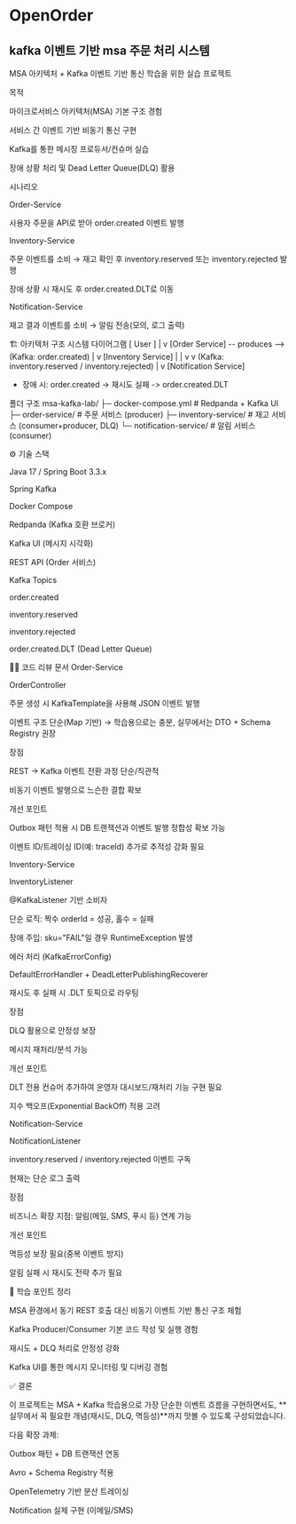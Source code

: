 # OpenOrder
## kafka 이벤트 기반 msa 주문 처리 시스템

MSA 아키텍처 + Kafka 이벤트 기반 통신 학습을 위한 실습 프로젝트

목적

마이크로서비스 아키텍처(MSA) 기본 구조 경험

서비스 간 이벤트 기반 비동기 통신 구현

Kafka를 통한 메시징 프로듀서/컨슈머 실습

장애 상황 처리 및 Dead Letter Queue(DLQ) 활용

시나리오

Order-Service

사용자 주문을 API로 받아 order.created 이벤트 발행

Inventory-Service

주문 이벤트를 소비 → 재고 확인 후 inventory.reserved 또는 inventory.rejected 발행

장애 상황 시 재시도 후 order.created.DLT로 이동

Notification-Service

재고 결과 이벤트를 소비 → 알림 전송(모의, 로그 출력)

🏗️ 아키텍처 구조
시스템 다이어그램
[ User ]
   |
   v
[Order Service] -- produces --> (Kafka: order.created)
                                 |
                                 v
                      [Inventory Service]
                         |          |
                         v          v
            (Kafka: inventory.reserved / inventory.rejected)
                                 |
                                 v
                      [Notification Service]

* 장애 시:
   order.created -> 재시도 실패 -> order.created.DLT

폴더 구조
msa-kafka-lab/
 ├─ docker-compose.yml        # Redpanda + Kafka UI
 ├─ order-service/            # 주문 서비스 (producer)
 ├─ inventory-service/        # 재고 서비스 (consumer+producer, DLQ)
 └─ notification-service/     # 알림 서비스 (consumer)

⚙️ 기술 스택

Java 17 / Spring Boot 3.3.x

Spring Kafka

Docker Compose

Redpanda (Kafka 호환 브로커)

Kafka UI (메시지 시각화)

REST API (Order 서비스)

Kafka Topics

order.created

inventory.reserved

inventory.rejected

order.created.DLT (Dead Letter Queue)

🧑‍💻 코드 리뷰 문서
Order-Service

OrderController

주문 생성 시 KafkaTemplate을 사용해 JSON 이벤트 발행

이벤트 구조 단순(Map 기반) → 학습용으로는 충분, 실무에서는 DTO + Schema Registry 권장

장점

REST → Kafka 이벤트 전환 과정 단순/직관적

비동기 이벤트 발행으로 느슨한 결합 확보

개선 포인트

Outbox 패턴 적용 시 DB 트랜잭션과 이벤트 발행 정합성 확보 가능

이벤트 ID/트레이싱 ID(예: traceId) 추가로 추적성 강화 필요

Inventory-Service

InventoryListener

@KafkaListener 기반 소비자

단순 로직: 짝수 orderId = 성공, 홀수 = 실패

장애 주입: sku="FAIL"일 경우 RuntimeException 발생

에러 처리 (KafkaErrorConfig)

DefaultErrorHandler + DeadLetterPublishingRecoverer

재시도 후 실패 시 .DLT 토픽으로 라우팅

장점

DLQ 활용으로 안정성 보장

메시지 재처리/분석 가능

개선 포인트

DLT 전용 컨슈머 추가하여 운영자 대시보드/재처리 기능 구현 필요

지수 백오프(Exponential BackOff) 적용 고려

Notification-Service

NotificationListener

inventory.reserved / inventory.rejected 이벤트 구독

현재는 단순 로그 출력

장점

비즈니스 확장 지점: 알림(메일, SMS, 푸시 등) 연계 가능

개선 포인트

멱등성 보장 필요(중복 이벤트 방지)

알림 실패 시 재시도 전략 추가 필요

📑 학습 포인트 정리

MSA 환경에서 동기 REST 호출 대신 비동기 이벤트 기반 통신 구조 체험

Kafka Producer/Consumer 기본 코드 작성 및 실행 경험

재시도 + DLQ 처리로 안정성 강화

Kafka UI를 통한 메시지 모니터링 및 디버깅 경험

✅ 결론

이 프로젝트는 MSA + Kafka 학습용으로 가장 단순한 이벤트 흐름을 구현하면서도,
**실무에서 꼭 필요한 개념(재시도, DLQ, 멱등성)**까지 맛볼 수 있도록 구성되었습니다.

다음 확장 과제:

Outbox 패턴 + DB 트랜잭션 연동

Avro + Schema Registry 적용

OpenTelemetry 기반 분산 트레이싱

Notification 실제 구현 (이메일/SMS)
